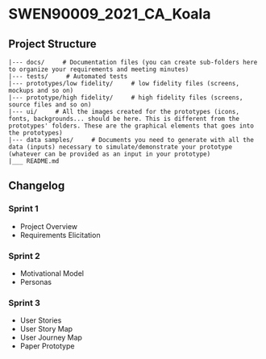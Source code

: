 # SWEN90009_2021_CA_Koala
## Project Structure
```
|--- docs/     # Documentation files (you can create sub-folders here to organize your requirements and meeting minutes)
|--- tests/     # Automated tests
|--- prototypes/low fidelity/     # low fidelity files (screens, mockups and so on)
|--- prototype/high fidelity/     # high fidelity files (screens, source files and so on)
|--- ui/     # All the images created for the prototypes (icons, fonts, backgrounds... should be here. This is different from the prototypes' folders. These are the graphical elements that goes into the prototypes)
|--- data samples/     # Documents you need to generate with all the data (inputs) necessary to simulate/demonstrate your prototype (whatever can be provided as an input in your prototype)
|___ README.md
```

## Changelog
### Sprint 1
- Project Overview
- Requirements Elicitation
### Sprint 2
- Motivational Model
- Personas
### Sprint 3
- User Stories
- User Story Map
- User Journey Map
- Paper Prototype